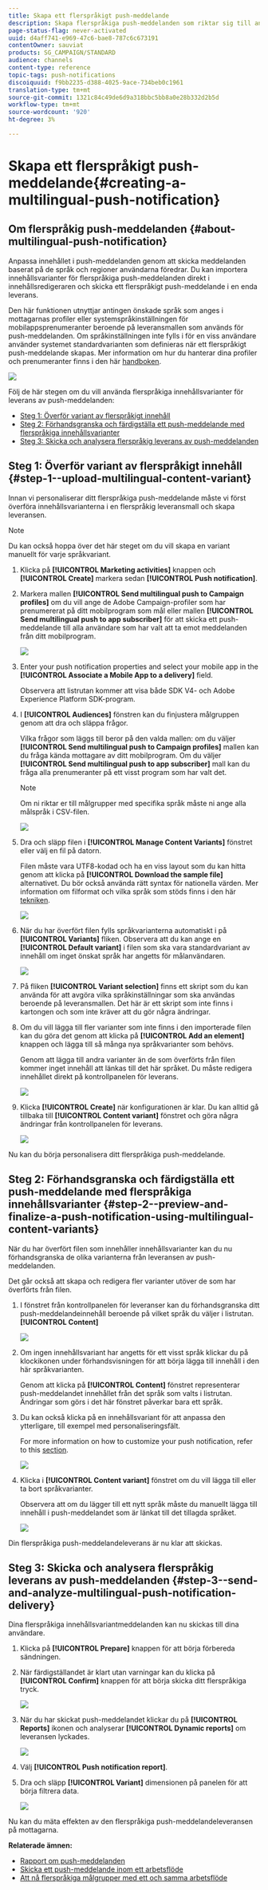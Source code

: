 ```yaml
---
title: Skapa ett flerspråkigt push-meddelande
description: Skapa flerspråkiga push-meddelanden som riktar sig till användarna på de språk och i de regioner de föredrar.
page-status-flag: never-activated
uuid: d4aff741-e969-47c6-bae8-787c6c673191
contentOwner: sauviat
products: SG_CAMPAIGN/STANDARD
audience: channels
content-type: reference
topic-tags: push-notifications
discoiquuid: f9bb2235-d388-4025-9ace-734beb0c1961
translation-type: tm+mt
source-git-commit: 1321c84c49de6d9a318bbc5bb8a0e28b332d2b5d
workflow-type: tm+mt
source-wordcount: '920'
ht-degree: 3%

---
```



# Skapa ett flerspråkigt push-meddelande{#creating-a-multilingual-push-notification}

## Om flerspråkig push-meddelanden {#about-multilingual-push-notification}

Anpassa innehållet i push-meddelanden genom att skicka meddelanden baserat på de språk och regioner användarna föredrar. Du kan importera innehållsvarianter för flerspråkiga push-meddelanden direkt i innehållsredigeraren och skicka ett flerspråkigt push-meddelande i en enda leverans.

Den här funktionen utnyttjar antingen önskade språk som anges i mottagarnas profiler eller systemspråkinställningen för mobilappsprenumeranter beroende på leveransmallen som används för push-meddelanden. Om språkinställningen inte fylls i för en viss användare använder systemet standardvarianten som definieras när ett flerspråkigt push-meddelande skapas. Mer information om hur du hanterar dina profiler och prenumeranter finns i den här [handboken](../../audiences/using/get-started-profiles-and-audiences.md).

![](assets/multivariant_push_1.png)

Följ de här stegen om du vill använda flerspråkiga innehållsvarianter för leverans av push-meddelanden:

* [Steg 1: Överför variant av flerspråkigt innehåll](#step-1--upload-multilingual-content-variant)
* [Steg 2: Förhandsgranska och färdigställa ett push-meddelande med flerspråkiga innehållsvarianter](#step-2--preview-and-finalize-a-push-notification-using-multilingual-content-variants)
* [Steg 3: Skicka och analysera flerspråkig leverans av push-meddelanden](#step-3--send-and-analyze-multilingual-push-notification-delivery)

## Steg 1: Överför variant av flerspråkigt innehåll {#step-1--upload-multilingual-content-variant}

Innan vi personaliserar ditt flerspråkiga push-meddelande måste vi först överföra innehållsvarianterna i en flerspråkig leveransmall och skapa leveransen.

>[!NOTE]
>
>Du kan också hoppa över det här steget om du vill skapa en variant manuellt för varje språkvariant.

1. Klicka på **[!UICONTROL Marketing activities]** knappen och **[!UICONTROL Create]** markera sedan **[!UICONTROL Push notification]**.
1. Markera mallen **[!UICONTROL Send multilingual push to Campaign profiles]** om du vill ange de Adobe Campaign-profiler som har prenumererat på ditt mobilprogram som mål eller mallen **[!UICONTROL Send multilingual push to app subscriber]** för att skicka ett push-meddelande till alla användare som har valt att ta emot meddelanden från ditt mobilprogram.

   ![](assets/multivariant_push_2.png)

1. Enter your push notification properties and select your mobile app in the **[!UICONTROL Associate a Mobile App to a delivery]** field.

   Observera att listrutan kommer att visa både SDK V4- och Adobe Experience Platform SDK-program.

1. I **[!UICONTROL Audiences]** fönstren kan du finjustera målgruppen genom att dra och släppa frågor.

   Vilka frågor som läggs till beror på den valda mallen: om du väljer **[!UICONTROL Send multilingual push to Campaign profiles]** mallen kan du fråga kända mottagare av ditt mobilprogram. Om du väljer **[!UICONTROL Send multilingual push to app subscriber]** mall kan du fråga alla prenumeranter på ett visst program som har valt det.
   >[!NOTE]
   >
   >Om ni riktar er till målgrupper med specifika språk måste ni ange alla målspråk i CSV-filen.

   ![](assets/push_notif_audience.png)

1. Dra och släpp filen i **[!UICONTROL Manage Content Variants]** fönstret eller välj en fil på datorn.

   Filen måste vara UTF8-kodad och ha en viss layout som du kan hitta genom att klicka på **[!UICONTROL Download the sample file]** alternativet. Du bör också använda rätt syntax för nationella värden. Mer information om filformat och vilka språk som stöds finns i den här [tekniken](https://helpx.adobe.com/se/campaign/kb/acs-generate-csv-multilingual-push.html).

   ![](assets/multivariant_push_4.png)

1. När du har överfört filen fylls språkvarianterna automatiskt i på **[!UICONTROL Variants]** fliken. Observera att du kan ange en **[!UICONTROL Default variant]** i filen som ska vara standardvariant av innehåll om inget önskat språk har angetts för målanvändaren.

   ![](assets/multivariant_push_5.png)

1. På fliken **[!UICONTROL Variant selection]** finns ett skript som du kan använda för att avgöra vilka språkinställningar som ska användas beroende på leveransmallen. Det här är ett skript som inte finns i kartongen och som inte kräver att du gör några ändringar.
1. Om du vill lägga till fler varianter som inte finns i den importerade filen kan du göra det genom att klicka på **[!UICONTROL Add an element]** knappen och lägga till så många nya språkvarianter som behövs.

   Genom att lägga till andra varianter än de som överförts från filen kommer inget innehåll att länkas till det här språket. Du måste redigera innehållet direkt på kontrollpanelen för leverans.

   ![](assets/multivariant_push_6.png)

1. Klicka **[!UICONTROL Create]** när konfigurationen är klar. Du kan alltid gå tillbaka till **[!UICONTROL Content variant]** fönstret och göra några ändringar från kontrollpanelen för leverans.

   ![](assets/multivariant_push_8.png)

Nu kan du börja personalisera ditt flerspråkiga push-meddelande.

## Steg 2: Förhandsgranska och färdigställa ett push-meddelande med flerspråkiga innehållsvarianter {#step-2--preview-and-finalize-a-push-notification-using-multilingual-content-variants}

När du har överfört filen som innehåller innehållsvarianter kan du nu förhandsgranska de olika varianterna från leveransen av push-meddelanden.

Det går också att skapa och redigera fler varianter utöver de som har överförts från filen.

1. I fönstret från kontrollpanelen för leveranser kan du förhandsgranska ditt push-meddelandeinnehåll beroende på vilket språk du väljer i listrutan. **[!UICONTROL Content]**

   ![](assets/multivariant_push_7.png)

1. Om ingen innehållsvariant har angetts för ett visst språk klickar du på klockikonen under förhandsvisningen för att börja lägga till innehåll i den här språkvarianten.

   Genom att klicka på **[!UICONTROL Content]** fönstret representerar push-meddelandet innehållet från det språk som valts i listrutan. Ändringar som görs i det här fönstret påverkar bara ett språk.

1. Du kan också klicka på en innehållsvariant för att anpassa den ytterligare, till exempel med personaliseringsfält.

   For more information on how to customize your push notification, refer to this [section](../../channels/using/customizing-a-push-notification.md).

   ![](assets/multivariant_push_9.png)

1. Klicka i **[!UICONTROL Content variant]** fönstret om du vill lägga till eller ta bort språkvarianter.

   Observera att om du lägger till ett nytt språk måste du manuellt lägga till innehåll i push-meddelandet som är länkat till det tillagda språket.

   ![](assets/multivariant_push_10.png)

Din flerspråkiga push-meddelandeleverans är nu klar att skickas.

## Steg 3: Skicka och analysera flerspråkig leverans av push-meddelanden {#step-3--send-and-analyze-multilingual-push-notification-delivery}

Dina flerspråkiga innehållsvariantmeddelanden kan nu skickas till dina användare.

1. Klicka på **[!UICONTROL Prepare]** knappen för att börja förbereda sändningen.
1. När färdigställandet är klart utan varningar kan du klicka på **[!UICONTROL Confirm]** knappen för att börja skicka ditt flerspråkiga tryck.

   ![](assets/multivariant_push_12.png)

1. När du har skickat push-meddelandet klickar du på **[!UICONTROL Reports]** ikonen och analyserar **[!UICONTROL Dynamic reports]** om leveransen lyckades.

   ![](assets/multivariant_push_13.png)

1. Välj **[!UICONTROL Push notification report]**.
1. Dra och släpp **[!UICONTROL Variant]** dimensionen på panelen för att börja filtrera data.

   ![](assets/multivariant_push_11.png)

Nu kan du mäta effekten av den flerspråkiga push-meddelandeleveransen på mottagarna.

**Relaterade ämnen:**

* [Rapport om push-meddelanden](../../reporting/using/push-notification-report.md)
* [Skicka ett push-meddelande inom ett arbetsflöde](../../automating/using/push-notification-delivery.md)
* [Att nå flerspråkiga målgrupper med ett och samma arbetsflöde](https://helpx.adobe.com/se/campaign/kb/simplify-campaign-management.html#Engageyourcustomersateverystep)
